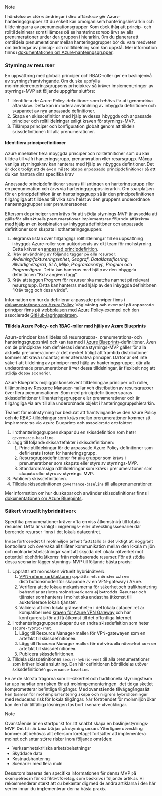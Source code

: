 <!-- TEMPLATE FILE - DO NOT ADD METADATA -->
<!-- markdownlint-disable MD002 MD041 -->
> [!NOTE]
>I händelse av större ändringar i dina affärskrav gör Azure-hanteringsgrupper att du enkelt kan omorganisera hanteringshierarkin och tilldelningarna av prenumerationsgrupper. Kom dock ihåg att princip- och rolltilldelningar som tillämpas på en hanteringsgrupp ärvs av alla prenumerationer under den gruppen i hierarkin. Om du planerar att omtilldela prenumerationer mellan hanteringsgrupper bör du vara medveten om ändringar av princip- och rolltilldelning som kan uppstå. Mer information finns i [dokumentationen om Azure-hanteringsgrupper](https://docs.microsoft.com/azure/governance/management-groups).

### <a name="governance-of-resources"></a>Styrning av resurser

En uppsättning med globala principer och RBAC-roller ger en baslinjenivå av styrningsframtvingande. Om du ska uppfylla molnimplementeringsgruppens principkrav så kräver implementeringen av styrnings-MVP att följande uppgifter slutförs:

1. Identifiera de Azure Policy-definitioner som behövs för att genomdriva affärskrav. Detta kan inkludera användning av inbyggda definitioner och skapandet av nya anpassade definitioner.
2. Skapa en skissdefinition med hjälp av dessa inbyggda och anpassade principer och rolltilldelningar enligt kraven för styrnings-MVP.
3. Tillämpa principer och konfiguration globalt genom att tilldela skissdefinitionen till alla prenumerationer.

#### <a name="identify-policy-definitions"></a>Identifiera principdefinitioner

Azure innehåller flera inbyggda principer och rolldefinitioner som du kan tilldela till valfri hanteringsgrupp, prenumeration eller resursgrupp. Många vanliga styrningskrav kan hanteras med hjälp av inbyggda definitioner. Det är dock troligt att du även måste skapa anpassade principdefinitioner så att du kan hantera dina specifika krav.

Anpassade principdefinitioner sparas till antingen en hanteringsgrupp eller en prenumeration och ärvs via hanteringsgruppshierarkin. Om sparplatsen för en principdefinition är en hanteringsgrupp så är den principdefinitionen tillgängliga att tilldelas till vilka som helst av den gruppens underordnade hanteringsgrupper eller prenumerationer.

Eftersom de principer som krävs för att stödja styrnings-MVP är avsedda att gälla för alla aktuella prenumerationer implementeras följande affärskrav med hjälp av en kombination av inbyggda definitioner och anpassade definitioner som skapats i rothanteringsgruppen:

1. Begränsa listan över tillgängliga rolltilldelningar till en uppsättning inbyggda Azure-roller som auktoriserats av ditt team för molnstyrning. Detta kräver en [anpassad principdefinition](https://github.com/Azure/azure-policy/tree/master/samples/Authorization/allowed-role-definitions).
2. Kräv användning av följande taggar på alla resurser: *Avdelning/faktureringsenhet*, *Geografi*, *Dataklassificering*, *Allvarlighetsgrad*, *SLA*, *Miljö*, *Programarketyp*, *Program* och *Programägare*. Detta kan hanteras med hjälp av den inbyggda definitionen ”Kräv angiven tagg”.
3. Kräv att taggen *Program* för resurser ska matcha namnet på relevant resursgrupp. Detta kan hanteras med hjälp av den inbyggda definitionen ”Kräv tagg och dess värde”.

Information om hur du definierar anpassade principer finns i [dokumentationen om Azure Policy](https://docs.microsoft.com/azure/governance/policy/tutorials/create-custom-policy-definition). Vägledning och exempel på anpassade principer finns på [webbplatsen med Azure Policy-exempel](https://docs.microsoft.com/azure/governance/policy/samples) och den associerade [GitHub-lagringsplatsen](https://github.com/Azure/azure-policy).

#### <a name="assign-azure-policy-and-rbac-roles-using-azure-blueprints"></a>Tilldela Azure Policy- och RBAC-roller med hjälp av Azure Blueprints

Azure-principer kan tilldelas på resursgrupps-, prenumerations- och hanteringsgruppsnivå och kan tas med i [Azure Blueprints](https://docs.microsoft.com/azure/governance/blueprints/overview)-definitioner. Även om de principkrav som definieras i denna styrnings-MVP gäller för alla aktuella prenumerationer är det mycket troligt att framtida distributioner kommer att kräva undantag eller alternativa principer. Därför är det inte säkert att tilldelning av principer med hjälp av hanteringsgrupper, där alla underordnade prenumerationer ärver dessa tilldelningar, är flexibelt nog att stödja dessa scenarier.

Azure Blueprints möjliggör konsekvent tilldelning av principer och roller, tillämpning av Resource Manager-mallar och distribution av resursgrupper över flera prenumerationer. Som med principdefinitioner sparas skissdefinitioner till hanteringsgrupper eller prenumerationer och är tillgängliga via arv till alla underordnade objekt i hanteringsgruppshierarkin.

Teamet för molnstyrning har beslutat att framtvingande av den Azure Policy och de RBAC-tilldelningar som krävs mellan prenumerationer kommer att implementeras via Azure Blueprints och associerade artefakter:

1. I rothanteringsgruppen skapar du en skissdefinition som heter `governance-baseline`.
2. Lägg till följande skissartefakter i skissdefinitionen:
    1. Principtilldelningar för de anpassade Azure Policy-definitioner som definierats i roten för hanteringsgrupp.
    2. Resursgruppsdefinitioner för alla grupper som krävs i prenumerationer som skapats eller styrs av styrnings-MVP.
    3. Standardmässiga rolltilldelningar som krävs i prenumerationer som skapats eller styrs av styrnings-MVP.
3. Publicera skissdefinitionen.
4. Tilldela skissdefinitionen `governance-baseline` till alla prenumerationer.

Mer information om hur du skapar och använder skissdefinitioner finns i [dokumentationen om Azure Blueprints](https://docs.microsoft.com/azure/governance/blueprints/overview).

### <a name="secure-hybrid-vnet"></a>Säkert virtuellt hybridnätverk

Specifika prenumerationer kräver ofta en viss åtkomstnivå till lokala resurser. Detta är vanligt i migrerings- eller utvecklingsscenarier där beroende resurser finns i det lokala datacentret.

Innan förtroendet till molnmiljön är helt fastställd är det viktigt att noggrant kontrollera och övervaka all tillåten kommunikation mellan den lokala miljön och molnarbetsbelastningar samt att skydda det lokala nätverket mot potentiell obehörig åtkomst från molnbaserade resurser. För att stödja dessa scenarier lägger styrnings-MVP till följande bästa praxis:

1. Upprätta ett molnsäkert virtuellt hybridnätverk.
    1. [VPN-referensarkitekturen](https://docs.microsoft.com/azure/architecture/reference-architectures/hybrid-networking/vpn) upprättar ett mönster och en distributionsmodell för skapande av en VPN-gateway i Azure.
    2. Verifiera att de lokala mekanismerna för säkerhet och trafikhantering behandlar anslutna molnnätverk som ej betrodda. Resurser och tjänster som hanteras i molnet ska endast ha åtkomst till auktoriserade lokala tjänster.
    3. Validera att den lokala gränsenheten i det lokala datacentret är kompatibel med [kraven för Azure VPN Gateway](https://docs.microsoft.com/azure/vpn-gateway/vpn-gateway-about-vpn-devices) och har konfigurerats för att få åtkomst till det offentliga Internet.
1. I rothanteringsgruppen skapar du en andra skissdefinition som heter `secure-hybrid-vnet`.
    1. Lägg till Resource Manager-mallen för VPN-gatewayen som en artefakt till skissdefinitionen.
    2. Lägg till Resource Manager-mallen för det virtuella nätverket som en artefakt till skissdefinitionen.
    3. Publicera skissdefinitionen.
1. Tilldela skissdefinitionen `secure-hybrid-vnet` till alla prenumerationer som kräver lokal anslutning. Den här definitionen bör tilldelas utöver skissdefinitionen `governance-baseline`.

En av de största frågorna som IT-säkerhet och traditionella styrningsteam tar upp handlar om risken för att molnimplementeringen i det tidiga skedet komprometterar befintliga tillgångar. Med ovanstående tillvägagångssätt kan teamen för molnimplementering skapa och migrera hybridlösningar med reducerad risk för lokala tillgångar. När förtroendet för molnmiljön ökar kan den här tillfälliga lösningen tas bort i senare utvecklingar.

> [!NOTE]
> Ovanstående är en startpunkt för att snabbt skapa en baslinjestyrnings-MVP. Det här är bara början på styrningsresan. Ytterligare utveckling kommer att behövas allt eftersom företaget fortsätter att implementera molnet och antar större risker inom följande områden:
>
> - Verksamhetskritiska arbetsbelastningar
> - Skyddade data
> - Kostnadshantering
> - Scenarier med flera moln
>
> Dessutom baseras den specifika informationen för denna MVP på exempelresan för ett fiktivt företag, som beskrivs i följande artiklar. Vi rekommenderar starkt att du bekantar dig med de andra artiklarna i den här serien innan du implementerar denna bästa praxis.
